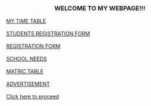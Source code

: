

 <html>
 <head>
 <body>
 <h3 align= "center"><front color= "purple"><b><b></b></b>WELCOME TO MY WEBPAGE!!!</front></h3>
 <a href="Timetable.html">MY TIME TABLE</a><br><br>
 <a href="Student Registration.html">STUDENTS REGISTRATION FORM</a><br><br>
 <a href="Textbox.html">REGISTRATION FORM</a><br><br>
 <a href="Nestedlist.html">SCHOOL NEEDS</a><br><br>
 <a href="Table.html">MATRIC TABLE</a><br><br>
 <a href="Advertisement.html">ADVERTISEMENT</a><br><br>
 <a href="foot.html><front color="white"> Click here to proceed</front></a>

 </body>
 </html>
